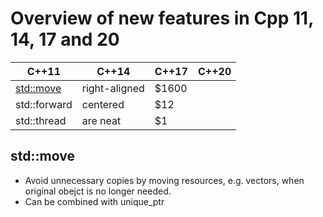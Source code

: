 # Overview of new features in Cpp 11, 14, 17 and 20


| C++11                 | C++14         | C++17  |  C++20 |
| --------------------- |---------------| -------|--------|
| [std::move](#stdmove) | right-aligned | $1600  |        |
| std::forward  | centered      |   $12  |        |
| std::thread   | are neat      |    $1  |        |

## std::move
* Avoid unnecessary copies by moving resources, e.g. vectors, when original obejct is no longer needed.
* Can be combined with unique_ptr

